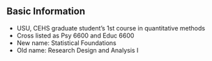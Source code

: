 **Basic Information**
---------------------------------------
* USU, CEHS graduate student’s 1st course in quantitative methods
* Cross listed as Psy 6600 and Educ 6600
* New name: Statistical Foundations
* Old name: Research Design and Analysis I
